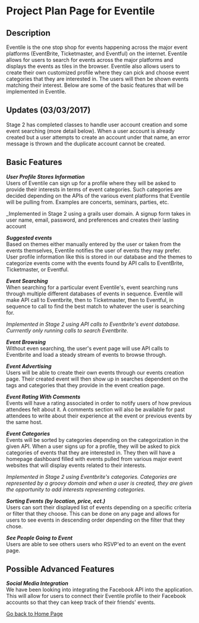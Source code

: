 # Project Plan Page for Eventile

## Description

Eventile is the one stop shop for events happening across the major event platforms (EventBrite, Ticketmaster, and Eventful) on the internet. Eventile allows for users to search for events across the major platforms and displays the events as tiles in the browser. Eventile also allows users to create their own customized profile where they can pick and choose event categories that they are interested in. The users will then be shown events matching their interest. Below are some of the basic features that will be implemented in Eventile.

## Updates (03/03/2017)
  Stage 2 has completed classes to handle user account creation and some event searching (more detail below). When a user account is already created but a user attempts to create an account under that name, an error message is thrown and the duplicate account cannot be created. 

## Basic Features

**_User Profile Stores Information_** <br> 
  Users of Eventile can sign up for a profile where they will be asked to provide their interests in terms of event categories. Such categories are decided depending on the APIs of the various event platforms that Eventile will be pulling from. Examples are concerts, seminars, parties, etc.
  
  _Implemented in Stage 2 using a grails user domain. A signup form takes in user name, email, password, and preferences     and creates their lasting account

**_Suggested events_** <br>
  Based on themes either manually entered by the user or taken from the events themselves, Eventile notifies the user of events they may prefer. User profile information like this is stored in our database and the themes to categorize events come with the events found by API calls to EventBrite, Ticketmaster, or Eventful.
  
**_Event Searching_** <br>
  When searching for a particular event Eventile's, event searching runs through multiple different databases of events in sequence. Eventile will make API call to Eventbrite, then to Ticketmaster, then to Eventful, in sequence to call to find the best match to whatever the user is searching for. 
  
  _Implemented in Stage 2 using API calls to Eventbrite's event database. Currrently only running calls to search           Eventbrite._
  
**_Event Browsing_** <br>
  Without even searching, the user's event page will use API calls to Eventbrite and load a steady stream of events to browse through. 
  
**_Event Advertising_** <br>
  Users will be able to create their own events through our events creation page. Their created event will then show up in searches dependent on the tags and categories that they provide in the event creation page.

**_Event Rating With Comments_** <br>
  Events will have a rating associated in order to notify users of how previous attendees felt about it. A comments section will also be available for past attendees to write about their experience at the event or previous events by the same host.
  
**_Event Categories_** <br>
  Events will be sorted by categories depending on the categorization in the given API. When a user signs up for a profile, they will be asked to pick categories of events that they are interested in. They then will have a homepage dashboard filled with events pulled from various major event websites that will display events related to their interests.
  
  _Implemented in Stage 2 using Eventbrite's categories. Categories are represented by a groovy domain and when a user is   created, they are given the opportunity to add interests representing categories._

**_Sorting Events (by location, price, ect.)_** <br>
  Users can sort their displayed list of events depending on a specific criteria or filter that they choose. This can be done on any page and allows for users to see events in descending order depending on the filter that they chose. 

**_See People Going to Event_** <br>
  Users are able to see others users who RSVP'ed to an event on the event page.
  
## Possible Advanced Features

**_Social Media Integration_** <br>
  We have been looking into integrating the Facebook API into the application. This will allow for users to connect their Eventile profile to their Facebook accounts so that they can keep track of their friends' events.
 
[Go back to Home Page](../README.md)
